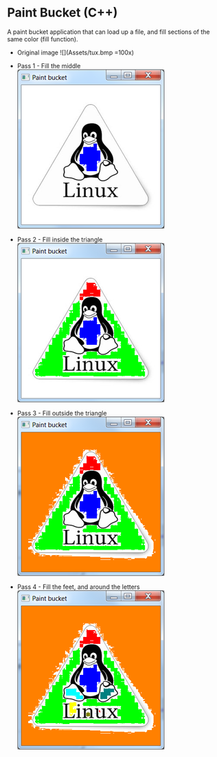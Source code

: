 # Paint Bucket (C++)
A paint bucket application that can load up a file, and fill sections of the same color (fill function).

* Original image
![](Assets/tux.bmp =100x)

* Pass 1 - Fill the middle
![Pass 1 - Fill the middle](Assets/tux-middle-fill-1.bmp "Pass 1 - Fill the middle")

* Pass 2 - Fill inside the triangle
![Pass 2 - Fill inside the triangle](Assets/tux-triangle-fill-2.bmp "Pass 2 - Fill inside the triangle")

* Pass 3 - Fill outside the triangle
![Pass 3 - Fill outside the triangle](Assets/tux-outside-fill-3.bmp "Pass 3 - Fill outside the triangle")

* Pass 4 - Fill the feet, and around the letters
![Pass 4 - Fill the feet, and around the letters](Assets/tux-rest-fill-4.bmp "Pass 4 - Fill the feet, and around the letters")